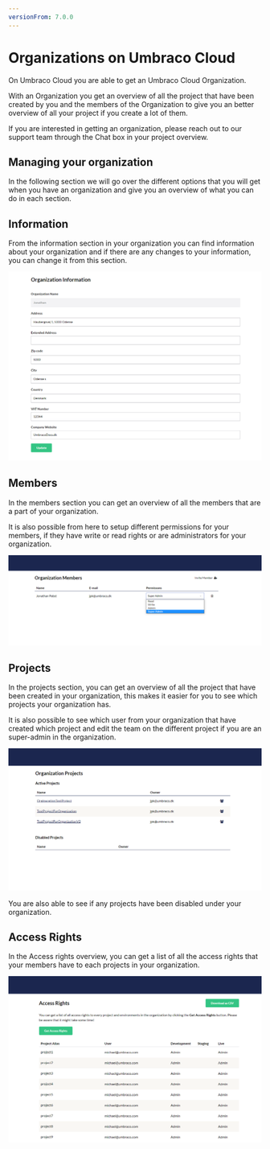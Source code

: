 ```yaml
---
versionFrom: 7.0.0
---
```


# Organizations on Umbraco Cloud

On Umbraco Cloud  you are able to get an Umbraco Cloud Organization.

With an Organization you get an overview of all the project that have been created by you and the members of the Organization to give you an better overview of all your project if you create a lot of them.

If you are interested in getting an organization, please reach out to our support team through the Chat box in your project overview.

## Managing your organization

In the following section we will go over the different options that you will get when you have an organization and give you an overview of what you can do in each section.

## Information

From the information section in your organization you can find information about your organization and if there are any changes to your information, you can change it from this section.

![Information](images/Information.png)

## Members

In the members section you can get an overview of all the members that are a part of your organization.

It is also possible from here to setup different permissions for your members, if they have write or read rights or are administrators for your organization.

![Organization Members](images/Members.png)

## Projects

In the projects section, you can get an overview of all the project that have been created in your organization, this makes it easier for you to see which projects your organization has.

It is also possible to see which user from your organization that have created which project and edit the team on the different project if you are an super-admin in the organization.

![Project overview](images/Projects.png)

You are also able to see if any projects have been disabled under your organization.

## Access Rights

In the Access rights overview, you can get a list of all the access rights that your members have to each projects in your organization.

![Access Rights](images/Access_rights.png)
